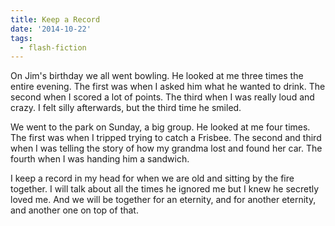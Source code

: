 ```yaml
---
title: Keep a Record
date: '2014-10-22'
tags:
  - flash-fiction
---
```


On Jim's birthday we all went bowling. He looked at me three times the entire
evening. The first was when I asked him what he wanted to drink. The second when
I scored a lot of points. The third when I was really loud and crazy. I felt
silly afterwards, but the third time he smiled.

<!-- truncate -->

We went to the park on Sunday, a big group. He looked at me four times. The
first was when I tripped trying to catch a Frisbee. The second and third when I
was telling the story of how my grandma lost and found her car. The fourth when
I was handing him a sandwich.

I keep a record in my head for when we are old and sitting by the fire together.
I will talk about all the times he ignored me but I knew he secretly loved me.
And we will be together for an eternity, and for another eternity, and another
one on top of that.
